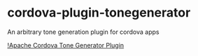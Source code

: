 # cordova-plugin-tonegenerator

An arbitrary tone generation plugin for cordova apps

[!Apache Cordova Tone Generator Plugin](https://raw.githubusercontent.com/sdesalas/cordova-plugin-tonegenerator/master/image.jpg)


